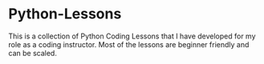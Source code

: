 # Python-Lessons

This is a collection of Python Coding Lessons that I have developed for my role as a coding instructor. Most of the lessons are beginner friendly and can be scaled.
